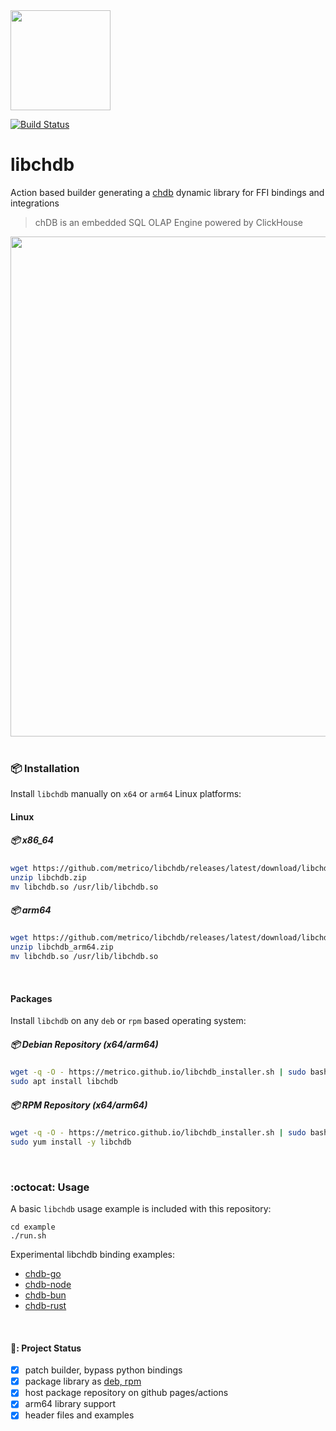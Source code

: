 <a href="https://chdb.fly.dev" target="_blank">
  <img src="https://chdb-io.github.io/logo.png" height=160>
  <!-- <img src="https://github.com/metrico/libchdb/assets/1423657/802bd339-4974-467e-84a0-8ea220cd8515" height=160 /> -->
  <!-- <img src="https://user-images.githubusercontent.com/1423657/236688026-812c5d02-ddcc-4726-baf8-c7fe804c0046.png" width=170 /> -->
</a>

[![Build Status](https://github.com/metrico/libchdb/actions/workflows/build_lib.yml/badge.svg)](https://github.com/metrico/libchdb/actions/workflows/build_lib.yml)

# libchdb

Action based builder generating a [chdb](https://github.com/chdb-io/chdb) dynamic library for FFI bindings and integrations

> chDB is an embedded SQL OLAP Engine powered by ClickHouse

<img src="https://github.com/metrico/libchdb/assets/1423657/5c0ca795-dcea-438f-9e2c-76fedc88ae04" width=800>

<br>

<br>

### :package: Installation
Install `libchdb` manually on `x64` or `arm64` Linux platforms:


#### Linux
##### 📦 x86_64
```bash
wget https://github.com/metrico/libchdb/releases/latest/download/libchdb.zip
unzip libchdb.zip
mv libchdb.so /usr/lib/libchdb.so
```
##### 📦 arm64
```bash
wget https://github.com/metrico/libchdb/releases/latest/download/libchdb_arm64.zip
unzip libchdb_arm64.zip
mv libchdb.so /usr/lib/libchdb.so
```
<br>

#### Packages
Install `libchdb` on any `deb` or `rpm` based operating system:

##### :package: Debian Repository _(x64/arm64)_
```bash
wget -q -O - https://metrico.github.io/libchdb_installer.sh | sudo bash
sudo apt install libchdb
```

##### :package: RPM Repository _(x64/arm64)_
```bash
wget -q -O - https://metrico.github.io/libchdb_installer.sh | sudo bash
sudo yum install -y libchdb
```


<br>

### :octocat: Usage
A basic `libchdb` usage example is included with this repository:
```
cd example
./run.sh
```

Experimental libchdb binding examples: 
* [chdb-go](https://github.com/chdb-io/chdb-go)
* [chdb-node](https://github.com/chdb-io/chdb-node)
* [chdb-bun](https://github.com/chdb-io/chdb-bun)
* [chdb-rust](https://github.com/chdb-io/chdb-rust)

<br>

#### 🚧: Project Status
- [x] patch builder, bypass python bindings
- [x] package library as [deb, rpm](https://github.com/metrico/libchdb/releases)
- [x] host package repository on github pages/actions
- [x] arm64 library support
- [x] header files and examples
